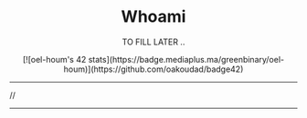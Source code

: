 <h1 align="center">Whoami</h1>

<p align="center">
TO FILL LATER ..
</p>

 <div align="center">
[![oel-houm's 42 stats](https://badge.mediaplus.ma/greenbinary/oel-houm)](https://github.com/oakoudad/badge42)
</div>

 ---
 
//

 ---
